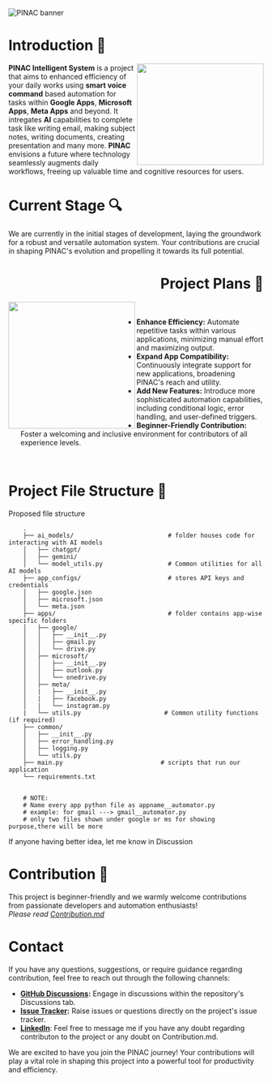 
<img src="https://github.com/rmondal-official/PINAK/blob/main/Readme%20Assets/pinac%20template.jpg" style="max-width: 100%;" alt="PINAC banner">

# Introduction 👾

<img src="https://github.com/rmondal-official/PINAK/blob/main/Readme%20Assets/fluide%20230%20with%20robot.png" alt="" width="250" height="200" align="right">

**PINAC Intelligent System** is a project that aims to enhanced efficiency of your daily works using **smart voice command** based automation for tasks within **Google Apps**, **Microsoft Apps**, **Meta Apps** and beyond. It intregates **AI** capabilities to complete task like writing email, making subject notes, writing documents, creating presentation and many more. **PINAC** envisions a future where technology seamlessly augments daily workflows, freeing up valuable time and cognitive resources for users.


# Current Stage 🔍 

We are currently in the initial stages of development, laying the groundwork for a robust and versatile automation system. Your contributions are crucial in shaping PINAC's evolution and propelling it towards its full potential.


<h1 align="right">Project Plans 🔮   </h1>
<img src="https://github.com/rmondal-official/PINAK/blob/main/Readme%20Assets/AI%20assistant-modified.png" alt="" width="250" height="250" align="left">
<br>

* **Enhance Efficiency:** Automate repetitive tasks within various applications, minimizing manual effort and maximizing output.  
* **Expand App Compatibility:** Continuously integrate support for new applications, broadening PINAC's reach and utility.  
* **Add New Features:** Introduce more sophisticated automation capabilities, including conditional logic, error handling, and user-defined triggers.  
* **Beginner-Friendly Contribution:** Foster a welcoming and inclusive environment for contributors of all experience levels.  
<br>

# Project File Structure 📁 
Proposed file structure

        .
        ├── ai_models/                          # folder houses code for interacting with AI models
        │   ├── chatgpt/
        │   ├── gemini/
        │   └── model_utils.py                  # Common utilities for all AI models
        ├── app_configs/                        # stores API keys and credentials 
        │   ├── google.json
        │   ├── microsoft.json
        │   └── meta.json
        ├── apps/                               # folder contains app-wise specific folders
        │   ├── google/
        │   │   ├── __init__.py
        │   │   ├── gmail.py
        │   │   └── drive.py
        │   ├── microsoft/
        │   │   ├── __init__.py
        │   │   ├── outlook.py
        │   │   └── onedrive.py
        │   ├── meta/
        │   |   ├── __init__.py
        │   |   ├── facebook.py
        │   |   └── instagram.py
        |   └── utils.py                       # Common utility functions (if required)
        ├── common/
        │   ├── __init__.py
        │   ├── error_handling.py
        │   ├── logging.py
        │   └── utils.py
        ├── main.py                           # scripts that run our application
        └── requirements.txt


        # NOTE:
        # Name every app python file as appname__automator.py
        # example: for gmail ---> gmail__automator.py
        # only two files shown under google or ms for showing purpose,there will be more
        
If anyone having better idea, let me know in Discussion


# Contribution 🎉

This project is beginner-friendly and we warmly welcome contributions from passionate developers and automation enthusiasts!  
_Please read <a href="https://github.com/rmondal-official/PINAK/blob/main/CONTRIBUTING.md">Contribution.md</a>_


# Contact

If you have any questions, suggestions, or require guidance regarding contribution, feel free to reach out through the following channels:

* **<a href="https://github.com/rmondal-official/PINAK/discussions">GitHub Discussions</a>:** Engage in discussions within the repository's Discussions tab.
* **<a href="https://github.com/rmondal-official/PINAK/issues">Issue Tracker</a>:** Raise issues or questions directly on the project's issue tracker.
* **<a href="https://www.linkedin.com/in/rajesh-mondal-35078b2b5/">LinkedIn</a>**: Feel free to message me if you have any doubt regarding contributon to the project or any doubt on Contribution.md.

We are excited to have you join the PINAC journey! Your contributions will play a vital role in shaping this project into a powerful tool for productivity and efficiency.
